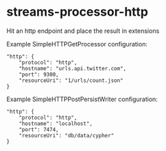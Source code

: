 streams-processor-http
=====================

Hit an http endpoint and place the result in extensions

Example SimpleHTTPGetProcessor configuration:

    "http": {
        "protocol": "http",
        "hostname": "urls.api.twitter.com",
        "port": 9300,
        "resourceUri": "1/urls/count.json"
    }

Example SimpleHTTPPostPersistWriter configuration:

    "http": {
        "protocol": "http",
        "hostname": "localhost",
        "port": 7474,
        "resourceUri": "db/data/cypher"
    }

